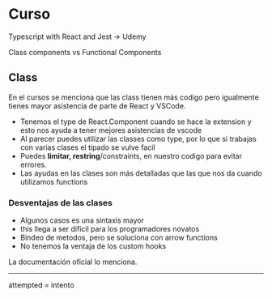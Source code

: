 # Curso

Typescript with React and Jest -> Udemy

Class components vs Functional Components

## Class

En el cursos se menciona que las class tienen más codigo pero igualmente tienes mayor asistencia de parte de React y VSCode.

- Tenemos el type de React.Component cuando se hace la extension y esto nos ayuda a tener mejores asistencias de vscode
- Al parecer puedes utilizar las classes como type, por lo que si trabajas con varias clases el tipado se vulve facil
- Puedes **limitar, restring**/constraints, en nuestro codigo para evitar errores.
- Las ayudas en las clases son más detalladas que las que nos da cuando utilizamos functions

### Desventajas de las clases

- Algunos casos es una sintaxis mayor
- this llega a ser dificil para los programadores novatos
- Bindeo de metodos, pero se soluciona con arrow functions
- No tenemos la ventaja de los custom hooks

La documentación oficial lo menciona.

---

attempted = intento
